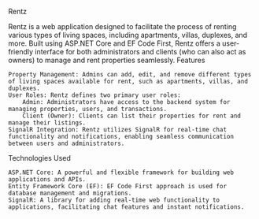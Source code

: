 Rentz

Rentz is a web application designed to facilitate the process of renting various types of living spaces, including apartments, villas, duplexes, and more. Built using ASP.NET Core and EF Code First, Rentz offers a user-friendly interface for both administrators and clients (who can also act as owners) to manage and rent properties seamlessly.
Features

    Property Management: Admins can add, edit, and remove different types of living spaces available for rent, such as apartments, villas, and duplexes.
    User Roles: Rentz defines two primary user roles:
        Admin: Administrators have access to the backend system for managing properties, users, and transactions.
        Client (Owner): Clients can list their properties for rent and manage their listings.
    SignalR Integration: Rentz utilizes SignalR for real-time chat functionality and notifications, enabling seamless communication between users and administrators.

Technologies Used

    ASP.NET Core: A powerful and flexible framework for building web applications and APIs.
    Entity Framework Core (EF): EF Code First approach is used for database management and migrations.
    SignalR: A library for adding real-time web functionality to applications, facilitating chat features and instant notifications.
